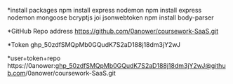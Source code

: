 *install packages
npm install express nodemon
npm install express nodemon mongoose bcryptjs joi jsonwebtoken
npm install body-parser


*GitHub Repo address
https://github.com/0anower/coursework-SaaS.git


*Token
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


*user+token+repo
https://0anower: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@github.com/0anower/coursework-SaaS.git 


